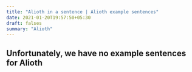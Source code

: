 ```yaml
---
title: "Alioth in a sentence | Alioth example sentences"
date: 2021-01-20T19:57:50+05:30
draft: falses
summary: "Alioth"
---
```

## Unfortunately, we have no example sentences for Alioth                 
